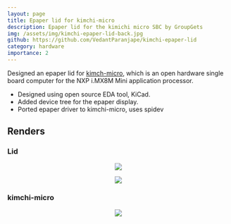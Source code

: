 ```yaml
---
layout: page
title: Epaper lid for kimchi-micro
description: Epaper lid for the kimichi micro SBC by GroupGets
img: /assets/img/kimchi-epaper-lid-back.jpg
github: https://github.com/VedantParanjape/kimchi-epaper-lid
category: hardware
importance: 2
---
```


Designed an epaper lid for [kimch-micro](https://groupgets.com/manufacturers/getlab/products/kimchi-micro), which is an open hardware single board computer for the NXP i.MX8M Mini application processor.

* Designed using open source EDA tool, KiCad.
* Added device tree for the epaper display.
* Ported epaper driver to kimchi-micro, uses spidev

## Renders

### Lid
<p align="center"><img class="img-fluid rounded z-depth-1" src="{{ '/assets/img/kimchi-epaper-lid-front.jpg' | relative_url }}"></p>
<p align="center"><img class="img-fluid rounded z-depth-1" src="{{ '/assets/img/kimchi-epaper-lid-back.jpg' | relative_url }}"></p>

### kimchi-micro
<p align="center"><img class="img-fluid rounded z-depth-1" src="{{ 'https://labs.groupgets.com/kimchi-micro/images/kimchi-front.jpg' | relative_url }}"></p>